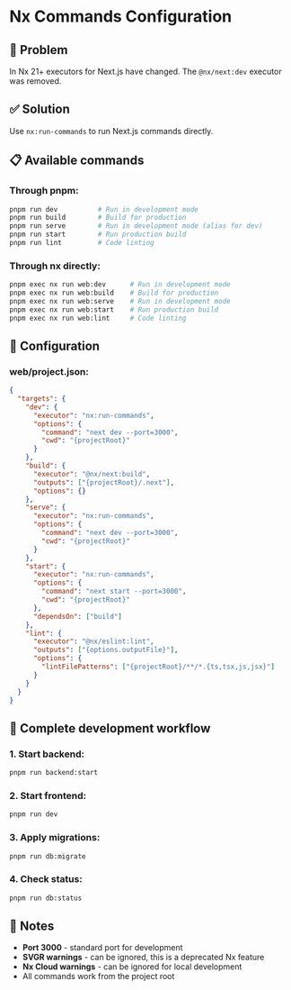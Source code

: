 # Nx Commands Configuration

## 🔧 **Problem**
In Nx 21+ executors for Next.js have changed. The `@nx/next:dev` executor was removed.

## ✅ **Solution**
Use `nx:run-commands` to run Next.js commands directly.

## 📋 **Available commands**

### **Through pnpm:**
```bash
pnpm run dev          # Run in development mode
pnpm run build        # Build for production
pnpm run serve        # Run in development mode (alias for dev)
pnpm run start        # Run production build
pnpm run lint         # Code linting
```

### **Through nx directly:**
```bash
pnpm exec nx run web:dev      # Run in development mode
pnpm exec nx run web:build    # Build for production
pnpm exec nx run web:serve    # Run in development mode
pnpm exec nx run web:start    # Run production build
pnpm exec nx run web:lint     # Code linting
```

## 🔧 **Configuration**

### **web/project.json:**
```json
{
  "targets": {
    "dev": {
      "executor": "nx:run-commands",
      "options": {
        "command": "next dev --port=3000",
        "cwd": "{projectRoot}"
      }
    },
    "build": {
      "executor": "@nx/next:build",
      "outputs": ["{projectRoot}/.next"],
      "options": {}
    },
    "serve": {
      "executor": "nx:run-commands",
      "options": {
        "command": "next dev --port=3000",
        "cwd": "{projectRoot}"
      }
    },
    "start": {
      "executor": "nx:run-commands",
      "options": {
        "command": "next start --port=3000",
        "cwd": "{projectRoot}"
      },
      "dependsOn": ["build"]
    },
    "lint": {
      "executor": "@nx/eslint:lint",
      "outputs": ["{options.outputFile}"],
      "options": {
        "lintFilePatterns": ["{projectRoot}/**/*.{ts,tsx,js,jsx}"]
      }
    }
  }
}
```

## 🚀 **Complete development workflow**

### **1. Start backend:**
```bash
pnpm run backend:start
```

### **2. Start frontend:**
```bash
pnpm run dev
```

### **3. Apply migrations:**
```bash
pnpm run db:migrate
```

### **4. Check status:**
```bash
pnpm run db:status
```

## 📝 **Notes**

- **Port 3000** - standard port for development
- **SVGR warnings** - can be ignored, this is a deprecated Nx feature
- **Nx Cloud warnings** - can be ignored for local development
- All commands work from the project root
